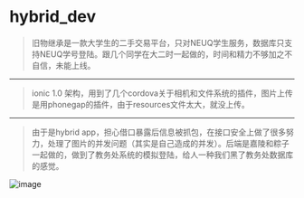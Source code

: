 # hybrid_dev


>旧物继承是一款大学生的二手交易平台，只对NEUQ学生服务，数据库只支持NEUQ学号登陆。跟几个同学在大二时一起做的，时间和精力不够加之不自信，未能上线。

----------

>ionic 1.0 架构，用到了几个cordova关于相机和文件系统的插件，图片上传是用phonegap的插件，由于resources文件太大，就没上传。

----------

>由于是hybrid app，担心借口暴露后信息被抓包，在接口安全上做了很多努力，处理了图片的并发问题（其实是自己造成的并发）。后端是嘉陵和粽子一起做的，做到了教务处系统的模拟登陆，给人一种我们黑了教务处数据库的感觉。


![image](https://raw.githubusercontent.com/Picknight/hybrid_dev/master/resources/show.png)

